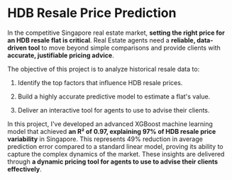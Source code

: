 # HDB Resale Price Prediction

In the competitive Singapore real estate market, **setting the right price for an HDB resale flat is critical**. Real Estate agents need a **reliable, data-driven tool** to move beyond simple comparisons and provide clients with **accurate, justifiable pricing advice**.

The objective of this project is to analyze historical resale data to:

1. Identify the top factors that influence HDB resale prices.

2. Build a highly accurate predictive model to estimate a flat's value.

3. Deliver an interactive tool for agents to use to advise their clients.

In this project, I've developed an advanced XGBoost machine learning model that achieved **an R² of 0.97, explaining 97% of HDB resale price variability** in Singapore. This represents 49% reduction in average prediction error compared to a standard linear model, proving its ability to capture the complex dynamics of the market. These insights are delivered through **a dynamic pricing tool for agents to use to advise their clients effectively**. 
